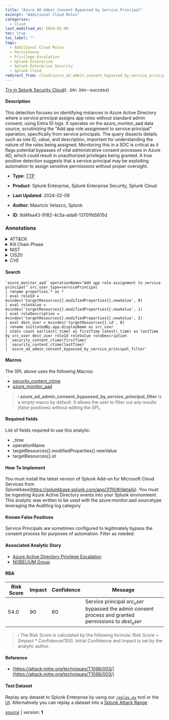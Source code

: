 ```yaml
---
title: "Azure AD Admin Consent Bypassed by Service Principal"
excerpt: "Additional Cloud Roles"
categories:
  - Cloud
last_modified_at: 2024-02-09
toc: true
toc_label: ""
tags:
  - Additional Cloud Roles
  - Persistence
  - Privilege Escalation
  - Splunk Enterprise
  - Splunk Enterprise Security
  - Splunk Cloud
redirect_from: cloud/azure_ad_admin_consent_bypassed_by_service_principal/
---
```




[Try in Splunk Security Cloud](https://www.splunk.com/en_us/cyber-security.html){: .btn .btn--success}

#### Description

This detection focuses on identifying instances in Azure Active Directory where a service principal assigns app roles without standard admin consent, using Entra ID logs. It operates on the azure_monitor_aad data source, scrutinizing the &#34;Add app role assignment to service principal&#34; operation, specifically from service principals. The query dissects details such as role ID, value, and description, important for understanding the nature of the roles being assigned. Monitoring this in a SOC is critical as it flags potential bypasses of vital administrative consent processes in Azure AD, which could result in unauthorized privileges being granted. A true positive detection suggests that a service principal may be exploiting automation to assign sensitive permissions without proper oversight.

- **Type**: [TTP](https://github.com/splunk/security_content/wiki/Detection-Analytic-Types)
- **Product**: Splunk Enterprise, Splunk Enterprise Security, Splunk Cloud

- **Last Updated**: 2024-02-09
- **Author**: Mauricio Velazco, Splunk
- **ID**: 9d4fea43-9182-4c5a-ada8-13701fd5615d

### Annotations
<details>
  <summary>ATT&CK</summary>

<div markdown="1">

#### [ATT&CK](https://attack.mitre.org/)

| ID          | Technique   | Tactic         |
| ----------- | ----------- |--------------- |
| [T1098.003](https://attack.mitre.org/techniques/T1098/003/) | Additional Cloud Roles | Persistence, Privilege Escalation |

</div>
</details>


<details>
  <summary>Kill Chain Phase</summary>

<div markdown="1">

* Installation
* Exploitation


</div>
</details>


<details>
  <summary>NIST</summary>

<div markdown="1">

* DE.CM



</div>
</details>

<details>
  <summary>CIS20</summary>

<div markdown="1">

* CIS 10



</div>
</details>

<details>
  <summary>CVE</summary>

<div markdown="1">


</div>
</details>


#### Search

```
`azure_monitor_aad` operationName="Add app role assignment to service principal" src_user_type=servicePrincipal 
| rename properties.* as *  
| eval roleId = mvindex('targetResources{}.modifiedProperties{}.newValue', 0) 
| eval roleValue = mvindex('targetResources{}.modifiedProperties{}.newValue', 1) 
| eval roleDescription = mvindex('targetResources{}.modifiedProperties{}.newValue', 2) 
| eval dest_user = mvindex('targetResources{}.id', 0) 
| rename initiatedBy.app.displayName as src_user 
| stats count earliest(_time) as firstTime latest(_time) as lastTime by src_user dest_user roleId roleValue roleDescription 
| `security_content_ctime(firstTime)` 
| `security_content_ctime(lastTime)`  
| `azure_ad_admin_consent_bypassed_by_service_principal_filter`
```

#### Macros
The SPL above uses the following Macros:
* [security_content_ctime](https://github.com/splunk/security_content/blob/develop/macros/security_content_ctime.yml)
* [azure_monitor_aad](https://github.com/splunk/security_content/blob/develop/macros/azure_monitor_aad.yml)

> :information_source:
> **azure_ad_admin_consent_bypassed_by_service_principal_filter** is a empty macro by default. It allows the user to filter out any results (false positives) without editing the SPL.



#### Required fields
List of fields required to use this analytic.
* _time
* operationName
* targetResources{}.modifiedProperties{}.newValue
* targetResources{}.id



#### How To Implement
You must install the latest version of Splunk Add-on for Microsoft Cloud Services from Splunkbase(https://splunkbase.splunk.com/app/3110/#/details). You must be ingesting Azure Active Directory events into your Splunk environment. This analytic was written to be used with the azure:monitor:aad sourcetype leveraging the Auditlog log category
#### Known False Positives
Service Principals are sometimes configured to legitimately bypass the consent process for purposes of automation. Filter as needed.

#### Associated Analytic Story
* [Azure Active Directory Privilege Escalation](/stories/azure_active_directory_privilege_escalation)
* [NOBELIUM Group](/stories/nobelium_group)




#### RBA

| Risk Score  | Impact      | Confidence   | Message      |
| ----------- | ----------- |--------------|--------------|
| 54.0 | 90 | 60 | Service principal $src_user$ bypassed the admin consent process and granted permissions to $dest_user$ |


> :information_source:
> The Risk Score is calculated by the following formula: Risk Score = (Impact * Confidence/100). Initial Confidence and Impact is set by the analytic author.


#### Reference

* [https://attack.mitre.org/techniques/T1098/003/](https://attack.mitre.org/techniques/T1098/003/)



#### Test Dataset
Replay any dataset to Splunk Enterprise by using our [`replay.py`](https://github.com/splunk/attack_data#using-replaypy) tool or the [UI](https://github.com/splunk/attack_data#using-ui).
Alternatively you can replay a dataset into a [Splunk Attack Range](https://github.com/splunk/attack_range#replay-dumps-into-attack-range-splunk-server)




[*source*](https://github.com/splunk/security_content/tree/develop/detections/cloud/azure_ad_admin_consent_bypassed_by_service_principal.yml) \| *version*: **1**